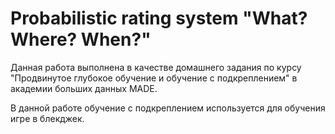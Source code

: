 # Probabilistic rating system "What? Where? When?"

Данная работа выполнена в качестве домашнего задания по курсу "Продвинутое глубокое обучение и обучение с подкреплением" в академии больших данных MADE.

В данной работе обучение с подкреплением используется для обучения игре в блекджек.

